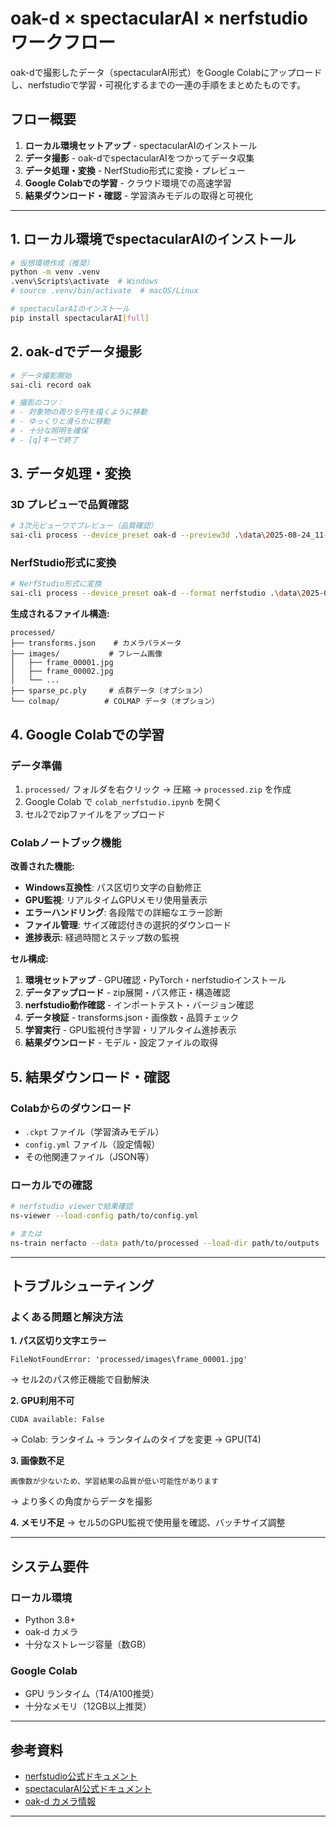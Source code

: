 # oak-d × spectacularAI × nerfstudio ワークフロー

oak-dで撮影したデータ（spectacularAI形式）をGoogle Colabにアップロードし、nerfstudioで学習・可視化するまでの一連の手順をまとめたものです。

## フロー概要
1. **ローカル環境セットアップ** - spectacularAIのインストール
2. **データ撮影** - oak-dでspectacularAIをつかってデータ収集
3. **データ処理・変換** - NerfStudio形式に変換・プレビュー
4. **Google Colabでの学習** - クラウド環境での高速学習
5. **結果ダウンロード・確認** - 学習済みモデルの取得と可視化

---

## 1. ローカル環境でspectacularAIのインストール

```bash
# 仮想環境作成（推奨）
python -m venv .venv
.venv\Scripts\activate  # Windows
# source .venv/bin/activate  # macOS/Linux

# spectacularAIのインストール
pip install spectacularAI[full]
```

## 2. oak-dでデータ撮影

```bash
# データ撮影開始
sai-cli record oak

# 撮影のコツ：
# - 対象物の周りを円を描くように移動
# - ゆっくりと滑らかに移動
# - 十分な照明を確保
# - [q]キーで終了
```

## 3. データ処理・変換

### 3D プレビューで品質確認
```bash
# 3次元ビューワでプレビュー（品質確認）
sai-cli process --device_preset oak-d --preview3d .\data\2025-08-24_11-24-17 .\processed
```

### NerfStudio形式に変換
```bash
# NerfStudio形式に変換
sai-cli process --device_preset oak-d --format nerfstudio .\data\2025-08-24_11-24-17 .\processed
```

**生成されるファイル構造:**
```
processed/
├── transforms.json    # カメラパラメータ
├── images/           # フレーム画像
│   ├── frame_00001.jpg
│   ├── frame_00002.jpg
│   └── ...
├── sparse_pc.ply     # 点群データ（オプション）
└── colmap/          # COLMAP データ（オプション）
```

## 4. Google Colabでの学習

### データ準備
1. `processed/` フォルダを右クリック → 圧縮 → `processed.zip` を作成
2. Google Colab で `colab_nerfstudio.ipynb` を開く
3. セル2でzipファイルをアップロード

### Colabノートブック機能

**改善された機能:**
- **Windows互換性**: パス区切り文字の自動修正
- **GPU監視**: リアルタイムGPUメモリ使用量表示  
- **エラーハンドリング**: 各段階での詳細なエラー診断
- **ファイル管理**: サイズ確認付きの選択的ダウンロード
- **進捗表示**: 経過時間とステップ数の監視

**セル構成:**
1. **環境セットアップ** - GPU確認・PyTorch・nerfstudioインストール
2. **データアップロード** - zip展開・パス修正・構造確認
3. **nerfstudio動作確認** - インポートテスト・バージョン確認
4. **データ検証** - transforms.json・画像数・品質チェック
5. **学習実行** - GPU監視付き学習・リアルタイム進捗表示
6. **結果ダウンロード** - モデル・設定ファイルの取得

## 5. 結果ダウンロード・確認

### Colabからのダウンロード
- `.ckpt` ファイル（学習済みモデル）
- `config.yml` ファイル（設定情報）
- その他関連ファイル（JSON等）

### ローカルでの確認
```bash
# nerfstudio viewerで結果確認
ns-viewer --load-config path/to/config.yml

# または
ns-train nerfacto --data path/to/processed --load-dir path/to/outputs
```

---

## トラブルシューティング

### よくある問題と解決方法

**1. パス区切り文字エラー**
```
FileNotFoundError: 'processed/images\frame_00001.jpg'
```
→ セル2のパス修正機能で自動解決

**2. GPU利用不可**
```
CUDA available: False
```
→ Colab: ランタイム → ランタイムのタイプを変更 → GPU(T4)

**3. 画像数不足**
```
画像数が少ないため、学習結果の品質が低い可能性があります
```
→ より多くの角度からデータを撮影

**4. メモリ不足**
→ セル5のGPU監視で使用量を確認、バッチサイズ調整

---

## システム要件

### ローカル環境
- Python 3.8+ 
- oak-d カメラ
- 十分なストレージ容量（数GB）

### Google Colab
- GPU ランタイム（T4/A100推奨）
- 十分なメモリ（12GB以上推奨）

---

## 参考資料

- [nerfstudio公式ドキュメント](https://docs.nerf.studio/)
- [spectacularAI公式ドキュメント](https://docs.spectacularai.com/)
- [oak-d カメラ情報](https://docs.luxonis.com/projects/hardware/en/latest/)

---


